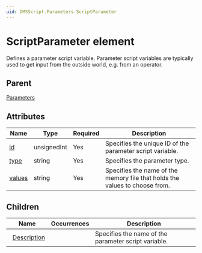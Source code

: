 ```yaml
---
uid: DMSScript.Parameters.ScriptParameter
---
```


# ScriptParameter element

Defines a parameter script variable. Parameter script variables are typically used to get input from the outside world, e.g. from an operator.

## Parent

[Parameters](xref:DMSScript.Parameters)

## Attributes

|Name|Type|Required|Description|
|--- |--- |--- |--- |
|[id](xref:DMSScript.Parameters.ScriptParameter-id)|unsignedInt|Yes|Specifies the unique ID of the parameter script variable.|
|[type](xref:DMSScript.Parameters.ScriptParameter-type)|string|Yes|Specifies the parameter type.|
|[values](xref:DMSScript.Parameters.ScriptParameter-values)|string|Yes|Specifies the name of the memory file that holds the values to choose from.|

## Children

|Name|Occurrences|Description|
|--- |--- |--- |
|&nbsp;&nbsp;[Description](xref:DMSScript.Parameters.ScriptParameter.Description)||Specifies the name of the parameter script variable.|
